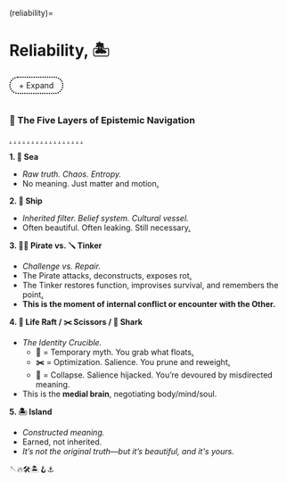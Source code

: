 (reliability)=
# Reliability, 🏝️ 


<style>
  /* Apply styles only to elements with the custom class */
  .custom-details summary {
    list-style: none;  /* Remove default dropdown triangle */
    cursor: pointer;
    font-weight: normal; /* Normal text weight */
    display: inline-block;
    padding: 5px 15px;
    border: 2px dotted black; /* Dotted circle */
    border-radius: 20px; /* Make it rounded */
    text-align: center;
    transition: color 0.3s ease-in-out; /* Smooth transition */
  }

  .custom-details summary:hover {
    color: lightgray; /* Change text color on hover */
  }

  .custom-details summary::-webkit-details-marker {
    display: none; /* Remove marker in WebKit (Chrome, Safari) */
  }
</style>

<details class="custom-details">
  <summary>+ Expand</summary>
  <iframe src="pdfs/s-thesis.pdf" width="100%" height="1000px" style="border:none;"></iframe>
  <blockquote style="border-left: 4px solid #ccc; padding-left: 10px; color: #555;">
    <em>
      <details>
        <summary></summary>
        <ol start="1">
          <li>Pericentral
            <ul>
              <li>jhustata muzaale@icloud.com</li>
              <li>jhutrc muzaale@jhmi.edu</li>
              <li>jhurepos jhurepos@gmail.com</li>
              <li>muzaale muzaale@gmail.com</li>
              <li><code>abikesa abikesa.sh@gmail.com</code></li>
              <li>bernstein amuzaale@gmail.com</li>
              <li>hierarchicalmodels abimereki@outlook.com</li>
            </ul>
            <pre><code># github-recovery-codes.txt for hierarchicalmodels
afa97-9f11f
529c6-3780b
d2c71-3b0d3
3d2d8-93a66
1db1c-bd5f5
0de4a-d5708
f1640-44f4a
b435e-a5a70
6b9df-63b24
a37c3-9fd80
9bbd9-4b85d
4f231-06a76
a7d77-9de5c
1e6ef-e5084
b7f77-cb7a1
2f99c-c8223</code></pre>
          </li>
          <li value="5">Cingulo-Insular</li>
        </ol>
      </details>
    </em>
    <p>--<a href="https://en.wikipedia.org/wiki/Lucina_Uddin">Lucina Uddin</a></p>
  </blockquote>
</details>

<script>
  document.addEventListener("DOMContentLoaded", function() {
    const details = document.querySelector(".custom-details");
    const summary = details.querySelector("summary");
    if (details && summary) {
      details.addEventListener("toggle", function() {
        summary.textContent = details.open ? "- Collapse" : "+ Expand";
      });
    }
  });
</script>

<p></p>
<p></p>


```{bibliography}
```
### 🔱 The Five Layers of Epistemic Navigation

[.](ukuzimba/01_intro.md)
[.](ukuzimba/02_epistemology.md)
[.](ukuzimba/03_platform.md)
[.](ukuzimba/04_architecture.md)
[.](ukuzimba/05_data_sources.md)
[.](ukuzimba/06_modeling.md)
[.](ukuzimba/07_kidney_tool.md)
[.](ukuzimba/08_cancer_tool.md)
[.](ukuzimba/09_clinical.md)
[.](ukuzimba/10_education.md)
[.](ukuzimba/11_compliance.md)
[.](ukuzimba/12_contact.md)
[.](ukuzimba/13_philosophy.md)
[.](ukuzimba/14_ethics.md)
[.](ukuzimba/15_symbols.md)
[.](ukuzimba/16_github.md)
[.](ukuzimba/17_island.md)

**1. 🌊 Sea**  
- *Raw truth. Chaos. Entropy.*  
- No meaning. Just matter and motion[.](ukubona/ukubona.md)

**2. 🚢 Ship**  
- *Inherited filter. Belief system. Cultural vessel.*  
- Often beautiful. Often leaking. Still necessary[.](pdfs/usaid-elon.pdf)

**3. 🏴‍☠️ Pirate vs. 🪛 Tinker**  
- *Challenge vs. Repair.*  
- The Pirate attacks, deconstructs, exposes rot[.](ukubona/e-verify.md)  
- The Tinker restores function, improvises survival, and remembers the point[.](ukubona/poetic-essay.md)  
- **This is the moment of internal conflict or encounter with the Other.**

**4. 🛟 Life Raft / ✂️ Scissors / 🦈 Shark**  
- *The Identity Crucible.*  
  - **🛟** = Temporary myth. You grab what floats[.](pdfs/ukubona_offer.pdf)  
  - **✂️** = Optimization. Salience. You prune and reweight[.](pdfs/i983.pdf)  
  - **🦈** = Collapse. Salience hijacked. You’re devoured by misdirected meaning.  
- This is the **medial brain**, negotiating body/mind/soul.  

**5. 🏝️ Island**  
- *Constructed meaning.*  
- Earned, not inherited.  
- *It’s not the original truth—but it’s beautiful, and it's yours.*

🪡🔥🛠️🏝️🪝⚓️ 
